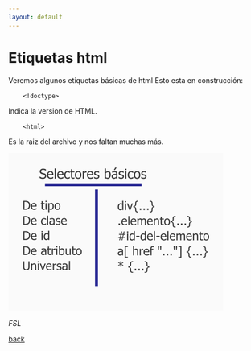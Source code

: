 ```yaml
---
layout: default
---
```


# Etiquetas html

Veremos algunos etiquetas b&aacute;sicas de html
Esto esta en construcci&oacute;n:

```html:
    <!doctype>
```
Indica la version de HTML.

```html:
    <html>
```
Es la raiz del archivo
y nos faltan muchas más.

![alt text](selectores.png)

_FSL_

[back](./)